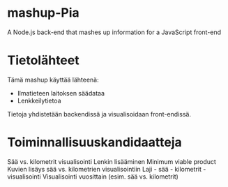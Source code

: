 # mashup-Pia
A Node.js back-end that mashes up information for a JavaScript front-end

# Tietolähteet #

Tämä mashup käyttää lähteenä:
* Ilmatieteen laitoksen säädataa
* Lenkkeilytietoa

Tietoja yhdistetään backendissä ja visualisoidaan front-endissä.



# Toiminnallisuuskandidaatteja #

Sää vs. kilometrit visualisointi
Lenkin lisääminen
        Minimum viable product
Kuvien lisäys sää vs. kilometrien visualisointiin
Laji - sää - kilometrit -visualisointi
Visualisointi vuosittain (esim. sää vs. kilometrit)

